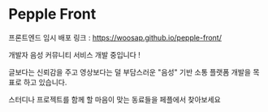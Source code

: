 # Pepple Front
프론트엔드 임시 배포 링크 : https://woosap.github.io/pepple-front/

개발자 음성 커뮤니티 서비스 개발 중입니다 !

글보다는 신뢰감을 주고 영상보다는 덜 부담스러운 "음성" 기반 소통 플랫폼 개발을 목표로 하고 있습니다.  

스터디나 프로젝트를 함께 할 마음이 맞는 동료들을 페플에서 찾아보세요
